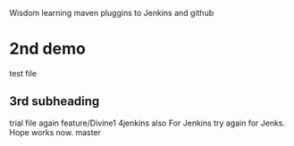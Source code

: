 Wisdom
learning maven pluggins  to Jenkins and github
# 2nd demo 
test file 
## 3rd subheading 

trial file again
feature/Divine1
4jenkins also
For Jenkins 
try again for Jenks. Hope works now.
 master
